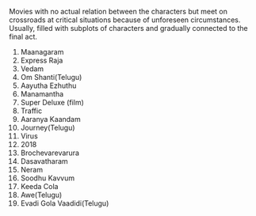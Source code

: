 <!-- +++
title = 'Hyperlinked movies from India'
date = 2025-05-26T22:24:39+05:30
draft = false
+++ -->

Movies with no actual relation between the characters but meet on crossroads at critical situations because of unforeseen circumstances. Usually, filled with subplots of characters and gradually connected to the final act.

1. Maanagaram
2. Express Raja
3. Vedam
4. Om Shanti(Telugu)
5. Aayutha Ezhuthu
6. Manamantha
7. Super Deluxe (film)
8. Traffic
9. Aaranya Kaandam
10. Journey(Telugu)
11. Virus
12. 2018
13. Brochevarevarura
14. Dasavatharam
15. Neram
16. Soodhu Kavvum
17. Keeda Cola
18. Awe(Telugu)
19. Evadi Gola Vaadidi(Telugu)
